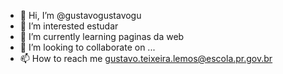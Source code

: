 - 👋 Hi, I’m @gustavogustavogu
- 👀 I’m interested estudar
- 🌱 I’m currently learning paginas da web
- 💞️ I’m looking to collaborate on ...
- 📫 How to reach me gustavo.teixeira.lemos@escola.pr.gov.br

<!---
gustavogustavogu/gustavogustavogu is a ✨ special ✨ repository because its `README.md` (this file) appears on your GitHub profile.
You can click the Preview link to take a look at your changes.
--->
